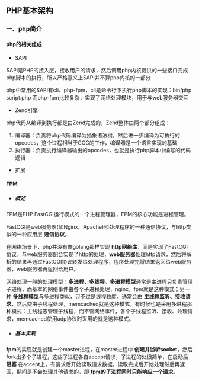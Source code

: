 ## PHP基本架构

### 一、php简介

#### php的相关组成

- SAPI

SAPI是PHP的接入层，接收用户的请求，然后调用php内核提供的一些接口完成php脚本的执行，所以严格意义上SAPI并不算php内核的一部分

php中常用的SAPI有cli、php-fpm，cli是命令行下执行php脚本的实现：bin/php script.php 而php-fpm比较复杂，实现了网络处理模块，用于与web服务器交互

- Zend引擎

php代码从编译到执行都是由Zend完成的，Zend整体由两个部分组成：

1. 编译器：负责将php代码编译为抽象语法树，然后进一步编译为可执行的opcodes，这个过程相当于GCC的工作，编译器是一个语言实现的基础
2. 执行器：负责执行编译器输出的opcodes，也就是执行php脚本中编写的代码逻辑

- 扩展

#### FPM

- ##### 概述

FPM是PHP FastCGI运行模式的一个进程管理器，FPM的核心功能是进程管理。

FastCGI是web服务器(如Nginx、Apache)和处理程序的一种通信协议，与http类似的一种应用层 **通信协议**。

在网络场景下，php并没有像golang那样实现 **http网络库**，而是实现了FastCGI协议，与web服务器配合实现了http的处理，**web服务器**处理http请求，然后将解析的结果再通过FastCGI协议转发给处理程序，程序处理完将结果返回给web服务器，web服务器再返回给用户。

网络处理一般的处理模型：**多进程、多线程**。**多进程模型**通常是主进程只负责管理子进程，而基本的网络事件由各个子进程处理，nginx，fpm就是这种模式；另一种 **多线程模型**与多进程类似，只不过是线程粒度，通常会由 **主线程监听、接收请求**，然后交由子线程处理，memcached就是这种模式，有时候也是采用多进程那种模式：主线程志管理子线程，而不管网络事件，各个子线程监听、接收、处理请求，memcached使用udp协议时采用的就是这种模式。

- ##### 基本实现

**fpm**的实现就是创建一个master进程，在master进程中 **创建并监听socket**，然后fork出多个子进程，这些子进程各自accept请求，子进程的处很简单，在启动后 **阻塞** 在accept上，有请求后开始读取请求数据，读取完成后开始处理然后再返回，期间是不会处理其他请求的，即 **fpm的子进程同时只能响应一个请求**，
